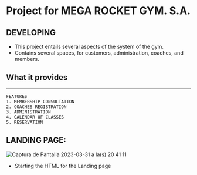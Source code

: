 # Project for MEGA ROCKET GYM. S.A.
## DEVELOPING
- This project entails several aspects of the system of the gym. 
- Contains several spaces, for customers, administration, coaches, and members. 

## What it provides
---
```
FEATURES 
1. MEMBERSHIP CONSULTATION
2. COACHES REGISTRATION
3. ADMINISTRATION 
4. CALENDAR OF CLASSES
5. RESERVATION
````

## LANDING PAGE: 
![Captura de Pantalla 2023-03-31 a la(s) 20 41 11](https://user-images.githubusercontent.com/127628790/229251215-2eede25f-32cc-4775-91b2-09bd70d366f7.jpg)
- Starting the HTML for the Landing page
